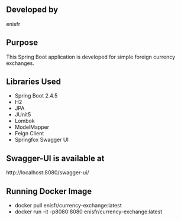 ## Developed by
enisfr

## Purpose
This Spring Boot application is developed for simple foreign currency exchanges.

## Libraries Used
-   Spring Boot 2.4.5
-   H2
-   JPA    
-   JUnit5
-   Lombok
-   ModelMapper
-   Feign Client
-   Springfox Swagger UI

## Swagger-UI is available at
http://localhost:8080/swagger-ui/

## Running Docker Image
- docker pull enisfr/currency-exchange:latest
- docker run -it -p8080:8080 enisfr/currency-exchange:latest

